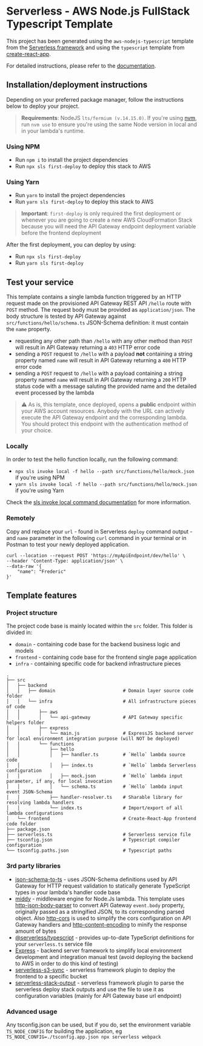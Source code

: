 # Serverless - AWS Node.js FullStack Typescript Template

This project has been generated using the `aws-nodejs-typescript` template from the [Serverless framework](https://www.serverless.com/) and using the `typescript` template from [create-react-app](https://github.com/facebook/create-react-app).

For detailed instructions, please refer to the [documentation](https://www.serverless.com/framework/docs/providers/aws/).

## Installation/deployment instructions

Depending on your preferred package manager, follow the instructions below to deploy your project.

> **Requirements**: NodeJS `lts/fermium (v.14.15.0)`. If you're using [nvm](https://github.com/nvm-sh/nvm), run `nvm use` to ensure you're using the same Node version in local and in your lambda's runtime.

### Using NPM

- Run `npm i` to install the project dependencies
- Run `npx sls first-deploy` to deploy this stack to AWS

### Using Yarn

- Run `yarn` to install the project dependencies
- Run `yarn sls first-deploy` to deploy this stack to AWS

> **Important**: `first-deploy` is only required the first deployment or whenever you are going to create a new AWS CloudFormation Stack because you will need the API Gateway endpoint deployment variable before the frontend deployment

After the first deployment, you can deploy by using:

- Run `npx sls first-deploy`
- Run `yarn sls first-deploy`

## Test your service

This template contains a single lambda function triggered by an HTTP request made on the provisioned API Gateway REST API `/hello` route with `POST` method. The request body must be provided as `application/json`. The body structure is tested by API Gateway against `src/functions/hello/schema.ts` JSON-Schema definition: it must contain the `name` property.

- requesting any other path than `/hello` with any other method than `POST` will result in API Gateway returning a `403` HTTP error code
- sending a `POST` request to `/hello` with a payload **not** containing a string property named `name` will result in API Gateway returning a `400` HTTP error code
- sending a `POST` request to `/hello` with a payload containing a string property named `name` will result in API Gateway returning a `200` HTTP status code with a message saluting the provided name and the detailed event processed by the lambda

> :warning: As is, this template, once deployed, opens a **public** endpoint within your AWS account resources. Anybody with the URL can actively execute the API Gateway endpoint and the corresponding lambda. You should protect this endpoint with the authentication method of your choice.

### Locally

In order to test the hello function locally, run the following command:

- `npx sls invoke local -f hello --path src/functions/hello/mock.json` if you're using NPM
- `yarn sls invoke local -f hello --path src/functions/hello/mock.json` if you're using Yarn

Check the [sls invoke local command documentation](https://www.serverless.com/framework/docs/providers/aws/cli-reference/invoke-local/) for more information.

### Remotely

Copy and replace your `url` - found in Serverless `deploy` command output - and `name` parameter in the following `curl` command in your terminal or in Postman to test your newly deployed application.

```
curl --location --request POST 'https://myApiEndpoint/dev/hello' \
--header 'Content-Type: application/json' \
--data-raw '{
    "name": "Frederic"
}'
```

## Template features

### Project structure

The project code base is mainly located within the `src` folder. This folder is divided in:

- `domain` - containing code base for the backend business logic and models
- `frontend` - containing code base for the frontend single page application
- `infra` - containing specific code for backend infrastructure pieces

```
.
├── src
│   ├── backend
│   │   ├── domain                         # Domain layer source code folder
│   │   └── infra                          # All infrastructure pieces of code
│   │       ├── aws                        
│   │       │   └── api-gateway            # API Gateway specific helpers folder
│   │       ├── express                    
│   │       │   └── main.js                # ExpressJS backend server for local environment integration purpose (will NOT be deployed)    
│   │       └── functions
│   │           ├── hello
│   │           │   ├── handler.ts         # `Hello` lambda source code
│   │           │   ├── index.ts           # `Hello` lambda Serverless configuration
│   │           │   ├── mock.json          # `Hello` lambda input parameter, if any, for local invocation
│   │           │   └── schema.ts          # `Hello` lambda input event JSON-Schema
│   │           ├── handler-resolver.ts    # Sharable library for resolving lambda handlers
│   │           └── index.ts               # Import/export of all lambda configurations        
│   └── frontend                           # Create-React-App frontend code folder
├── package.json                                                              
├── serverless.ts                          # Serverless service file          
├── tsconfig.json                          # Typescript compiler configuration
└── tsconfig.paths.json                    # Typescript paths                 
```

### 3rd party libraries

- [json-schema-to-ts](https://github.com/ThomasAribart/json-schema-to-ts) - uses JSON-Schema definitions used by API Gateway for HTTP request validation to statically generate TypeScript types in your lambda's handler code base
- [middy](https://github.com/middyjs/middy) - middleware engine for Node.Js lambda. This template uses [http-json-body-parser](https://github.com/middyjs/middy/tree/master/packages/http-json-body-parser) to convert API Gateway `event.body` property, originally passed as a stringified JSON, to its corresponding parsed object. Also [http-cors](https://github.com/middyjs/middy/tree/main/packages/http-cors) is used to simplify the cors configuration on API Gateway handlers and [http-content-encoding](https://github.com/middyjs/middy/tree/main/packages/http-content-encoding) to minify the response amount of bytes 
- [@serverless/typescript](https://github.com/serverless/typescript) - provides up-to-date TypeScript definitions for your `serverless.ts` service file
- [Express](https://github.com/expressjs/express) - backend server framework to simplify local environment development and integration manual test (avoid deploying the backend to AWS in order to do this kind of testing)
- [serverless-s3-sync](https://github.com/k1LoW/serverless-s3-sync) - serverless framework plugin to deploy the frontend to a specific bucket
- [serverless-stack-output](https://github.com/sbstjn/serverless-stack-output) - serverless framework plugin to parse the serverless deploy stack outputs and use the file to use it as configuration variables (mainly for API Gateway base url endpoint)

### Advanced usage

Any tsconfig.json can be used, but if you do, set the environment variable `TS_NODE_CONFIG` for building the application, eg `TS_NODE_CONFIG=./tsconfig.app.json npx serverless webpack`
